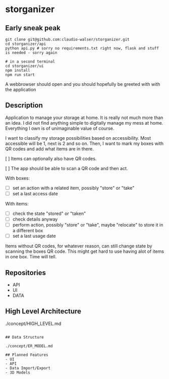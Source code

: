 # storganizer

## Early sneak peak
```
git clone git@github.com:claudio-walser/storganizer.git
cd storganizer/api
python api.py # sorry no requirements.txt right now, flask and stuff is needed - sorry again

# in a second terminal
cd storganizer/ui
npm install
npm run start
```
A webbrowser should open and you should hopefully be greeted with with the application

## Description
Application to manage your storage at home. It is really not much more than an idea.
I did not find anything simple to digitally manage my mess at home. Everything I own is of unimaginable value of course.

I want to classify my storage possibilities based on accessibility. Most accessible will be 1, next is 2 and so on.
Then, I want to mark my boxes with QR codes and add what items are in there.

[ ] Items can optionally also have QR codes.

[ ] The app should be able to scan a QR code and then act.

With boxes:
 - [ ] set an action with a related item, possibly "store" or "take"
 - [ ] set a last access date

 With items:
 - [ ] check the state "stored" or "taken"
 - [ ] check details anyway
 - [ ] perform action, possibly "store" or "take", maybe "relocate" to store it in a different box
 - [ ] set a last usage date

Items without QR codes, for whatever reason, can still change state by scanning the boxes QR code. This might get hard to use having alot of items in one box. Time will tell.


## Repositories
- API
- UI
- DATA

## High Level Architecture

./concept/HIGH_LEVEL.md

```

## Data Structure

./concept/ER_MODEL.md

## Planned Features
- UI
- API
- Data Import/Export
- 3D Models

